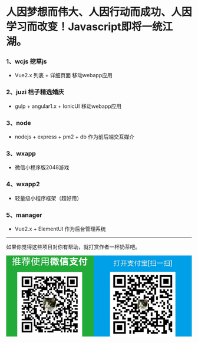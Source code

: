 # 人因梦想而伟大、人因行动而成功、人因学习而改变！Javascript即将一统江湖。

### 1、wcjs 挖草js
* Vue2.x 列表 + 详细页面  移动webapp应用
### 2、juzi 桔子精选婚庆
* gulp + angular1.x + IonicUI  移动webapp应用
### 3、node
* nodejs + express + pm2 + db  作为前后端交互媒介
### 3、wxapp 
* 微信小程序版2048游戏
### 4、wxapp2 
* 轻量级小程序框架（超好用）
### 5、manager 
* Vue2.x + ElementUI  作为后台管理系统
             
-------
如果你觉得这些项目对你有帮助，就打赏作者一杯奶茶吧。

![donate](/donate.png)
